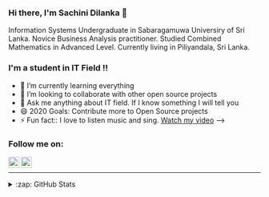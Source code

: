 ### Hi there, I'm Sachini Dilanka 👋
Information Systems Undergraduate in Sabaragamuwa Universiry of Sri Lanka.
Novice Business Analysis practitioner. 
Studied Combined Mathematics in Advanced Level.
Currently living in Piliyandala, Sri Lanka.

### I'm a student in IT Field !!

- 🌱 I’m currently learning everything 
- 👯 I’m looking to collaborate with other open source projects
- 💬 Ask me anything about IT field. If I know something I will tell you  
- 😄 2020 Goals: Contribute more to Open Source projects
- ⚡ Fun fact:: I love to listen music and sing. [Watch my video](https://youtu.be/hLtEzB2Qk34)
-->

### Follow me on:


<img align="left" alt="codeSTACKr | LinkedIn" width="22px" src="https://cdn.jsdelivr.net/npm/simple-icons@v3/icons/linkedin.svg" />
<img align="left" alt="codeSTACKr | Instagram" width="22px" src="https://cdn.jsdelivr.net/npm/simple-icons@v3/icons/instagram.svg" src="https://www.linkedin.com/in/sachini-dilanka-207291184"/ >

<br />



---



<details>
  <summary>:zap: GitHub Stats</summary>

  <img align="left" alt="codeSTACKr's GitHub Stats" src="https://github-readme-stats.codestackr.vercel.app/api?username=codeSTACKr&show_icons=true&hide_border=true" />

</details>






